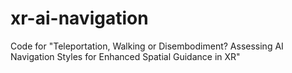 # xr-ai-navigation
Code for "Teleportation, Walking or Disembodiment? Assessing AI Navigation Styles for Enhanced Spatial Guidance in XR"
